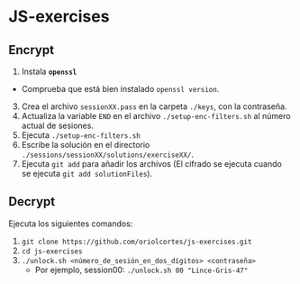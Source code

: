 # JS-exercises

## Encrypt

1. Instala **`openssl`**
  - Comprueba que está bien instalado `openssl version`.
3. Crea el archivo `sessionXX.pass` en la carpeta `./keys`, con la contraseña.
4. Actualiza la variable `END` en el archivo `./setup-enc-filters.sh` al número actual de sesiones.
5. Ejecuta `./setup-enc-filters.sh`
6. Escribe la solución en el directorio `./sessions/sessionXX/solutions/exerciseXX/`.
7. Ejecuta `git add` para añadir los archivos (El cifrado se ejecuta cuando se ejecuta `git add solutionFiles`).

## Decrypt

Ejecuta los siguientes comandos:

1. `git clone https://github.com/oriolcortes/js-exercises.git`
2. `cd js-exercises`
3. `./unlock.sh <número_de_sesión_en_dos_dígitos> <contraseña>`
   - Por ejemplo, session00: `./unlock.sh 00 "Lince-Gris-47"`
